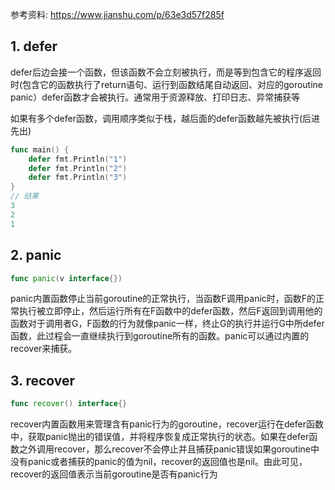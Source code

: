 参考资料: https://www.jianshu.com/p/63e3d57f285f

## 1. defer
defer后边会接一个函数，但该函数不会立刻被执行，而是等到包含它的程序返回时(包含它的函数执行了return语句、运行到函数结尾自动返回、对应的goroutine panic）defer函数才会被执行。通常用于资源释放、打印日志、异常捕获等

如果有多个defer函数，调用顺序类似于栈，越后面的defer函数越先被执行(后进先出)
```go
func main() {
    defer fmt.Println("1")
    defer fmt.Println("2")
    defer fmt.Println("3")
}
// 结果
3
2
1
```



## 2. panic
```go
func panic(v interface{})
```
panic内置函数停止当前goroutine的正常执行，当函数F调用panic时，函数F的正常执行被立即停止，然后运行所有在F函数中的defer函数，然后F返回到调用他的函数对于调用者G，F函数的行为就像panic一样，终止G的执行并运行G中所defer函数，此过程会一直继续执行到goroutine所有的函数。panic可以通过内置的recover来捕获。

## 3. recover
```go
func recover() interface{}
```
recover内置函数用来管理含有panic行为的goroutine，recover运行在defer函数中，获取panic抛出的错误值，并将程序恢复成正常执行的状态。如果在defer函数之外调用recover，那么recover不会停止并且捕获panic错误如果goroutine中没有panic或者捕获的panic的值为nil，recover的返回值也是nil。由此可见，recover的返回值表示当前goroutine是否有panic行为







